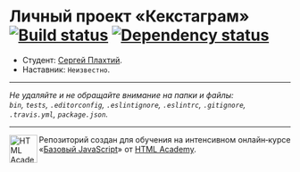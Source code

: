 # Личный проект «Кекстаграм» [![Build status][travis-image]][travis-url] [![Dependency status][dependency-image]][dependency-url]

* Студент: [Сергей Плахтий](https://up.htmlacademy.ru/javascript/7/user/243757).
* Наставник: `Неизвестно`.

---

_Не удаляйте и не обращайте внимание на папки и файлы:_<br>
_`bin`, `tests`, `.editorconfig`, `.eslintignore`, `.eslintrc`, `.gitignore`, `.travis.yml`, `package.json`._

---

<a href="https://htmlacademy.ru/intensive/javascript"><img align="left" width="50" height="50" title="HTML Academy" src="https://up.htmlacademy.ru/static/img/intensive/javascript/logo-for-github.svg"></a>

Репозиторий создан для обучения на интенсивном онлайн‑курсе «[Базовый JavaScript](https://htmlacademy.ru/intensive/javascript)» от [HTML Academy](https://htmlacademy.ru).

[travis-image]: https://travis-ci.org/htmlacademy-javascript/243757-kekstagram.svg?branch=master
[travis-url]: https://travis-ci.org/htmlacademy-javascript/243757-kekstagram
[dependency-image]: https://david-dm.org/htmlacademy-javascript/243757-kekstagram.svg?style=flat-square
[dependency-url]: https://david-dm.org/htmlacademy-javascript/243757-kekstagram
